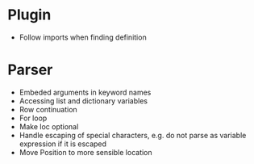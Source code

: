 # Plugin
* Follow imports when finding definition

# Parser
* Embeded arguments in keyword names
* Accessing list and dictionary variables
* Row continuation
* For loop
* Make loc optional
* Handle escaping of special characters, e.g. do not parse as variable expression if it is escaped
* Move Position to more sensible location
